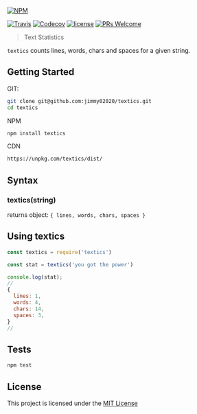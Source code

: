 [![NPM](https://nodei.co/npm/textics.png?downloads=true&downloadRank=true&stars=true)](https://nodei.co/npm/textics/)

[![Travis](https://img.shields.io/travis/rust-lang/rust.svg?style=flat-square)](travis-ci.org/Jimmy02020/textics)
[![Codecov](https://img.shields.io/codecov/c/github/codecov/example-python.svg?style=flat-square)](https://codecov.io/gh/Jimmy02020/textics)
[![license](https://img.shields.io/github/license/mashape/apistatus.svg?style=flat-square)](https://github.com/Jimmy02020/textics/blob/master/LICENSE)
[![PRs Welcome](https://img.shields.io/badge/PRs-welcome-brightgreen.svg?style=flat-square)](https://github.com/Jimmy02020/textics/pulls)


> Text Statistics

`textics` counts lines, words, chars and spaces for a given string.

Getting Started
---------------

GIT:
```sh
git clone git@github.com:jimmy02020/textics.git
cd textics
```

NPM
```sh
npm install textics
```

CDN
```sh
https://unpkg.com/textics/dist/
```

Syntax
-------

### textics(string)

returns object: `{ lines, words, chars, spaces }`



Using textics
----------

```javascript
const textics = require('textics')

const stat = textics('you got the power')

console.log(stat);
//
{
  lines: 1,
  words: 4,
  chars: 14,
  spaces: 3,
}
//

```


Tests
-----

```sh
npm test
```


License
-------

This project is licensed under the [MIT License](https://github.com/Jimmy02020/textics/blob/master/LICENSE)
